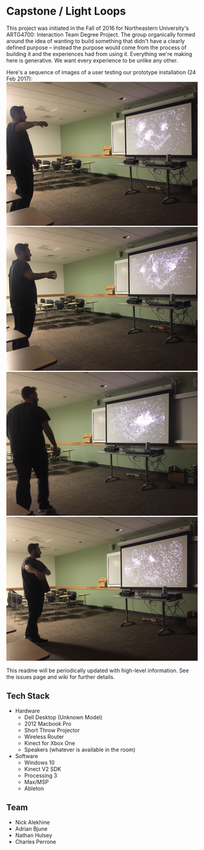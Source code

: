 # Capstone / Light Loops
This project was initiated in the Fall of 2016 for Northeastern University's ARTG4700: Interaction Team Degree Project. The group organically formed around the idea of wanting to build something that didn't have a clearly defined purpose – instead the purpose would come from the process of building it and the experiences had from using it. Everything we're making here is generative. We want every experience to be unlike any other. 

Here's a sequence of images of a user testing our prototype installation (24 Feb 2017):
![](./documentation/images/test_3_1.JPG "From User Test 3")
![](./documentation/images/test_3_2.JPG "From User Test 3")
![](./documentation/images/test_3_3.JPG "From User Test 3")
![](./documentation/images/test_3_4.JPG "From User Test 3")

This readme will be periodically updated with high-level information. See the issues page and wiki for further details.

## Tech Stack
- Hardware
  - Dell Desktop (Unknown Model)
  - 2012 Macbook Pro
  - Short Throw Projector
  - Wireless Router
  - Kinect for Xbox One
  - Speakers (whatever is available in the room)
- Software
  - Windows 10
  - Kinect V2 SDK
  - Processing 3
  - Max/MSP
  - Ableton

## Team
- Nick Alekhine
- Adrian Bjune
- Nathan Hulsey
- Charles Perrone